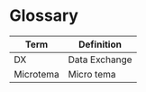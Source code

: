 # Glossary

| Term      | Definition    | 
|-----------|---------------| 
| DX        | Data Exchange | 
| Microtema | Micro tema    |
